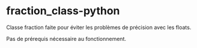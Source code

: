 # fraction_class-python

Classe fraction faite pour éviter les problèmes de précision avec les floats.

Pas de prérequis nécessaire au fonctionnement.
